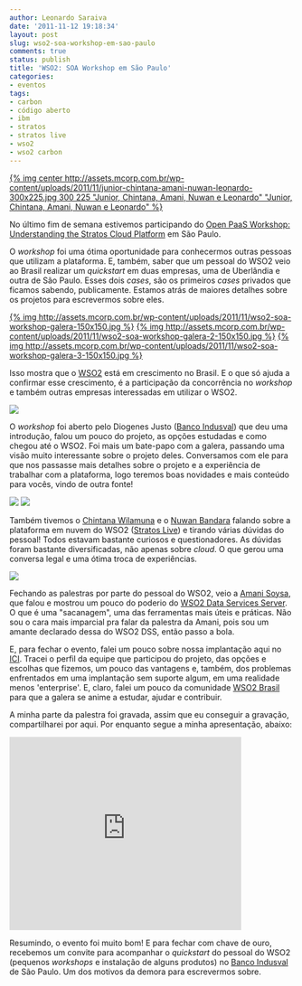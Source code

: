 ```yaml
---
author: Leonardo Saraiva
date: '2011-11-12 19:18:34'
layout: post
slug: wso2-soa-workshop-em-sao-paulo
comments: true
status: publish
title: 'WSO2: SOA Workshop em São Paulo'
categories:
- eventos
tags:
- carbon
- código aberto
- ibm
- stratos
- stratos live
- wso2
- wso2 carbon
---
```


[{% img center http://assets.mcorp.com.br/wp-content/uploads/2011/11/junior-chintana-amani-nuwan-leonardo-300x225.jpg 300 225 "Junior, Chintana, Amani, Nuwan e Leonardo" "Junior, Chintana, Amani, Nuwan e Leonardo" %}](http://assets.mcorp.com.br/wp-content/uploads/2011/11/junior-chintana-amani-nuwan-leonardo.jpg)

No último fim de semana estivemos participando do [Open PaaS Workshop: Understanding the Stratos Cloud Platform](http://wso2.com/events/workshops/2011-november-sao-paulo-open-paas-workshop/) em São Paulo.

O _workshop_ foi uma ótima oportunidade para conhecermos outras pessoas que utilizam a plataforma. E, também, saber que um pessoal do WSO2 veio ao Brasil realizar um _quickstart_ em duas empresas, uma de Uberlândia e outra de São Paulo. Esses dois _cases_, são os primeiros _cases_ privados que ficamos sabendo, publicamente. Estamos atrás de maiores detalhes sobre os projetos para escrevermos sobre eles.

[{% img http://assets.mcorp.com.br/wp-content/uploads/2011/11/wso2-soa-workshop-galera-150x150.jpg %}](http://assets.mcorp.com.br/wp-content/uploads/2011/11/wso2-soa-workshop-galera.jpg)
[{% img http://assets.mcorp.com.br/wp-content/uploads/2011/11/wso2-soa-workshop-galera-2-150x150.jpg %}](http://assets.mcorp.com.br/wp-content/uploads/2011/11/wso2-soa-workshop-galera-2.jpg)
[{% img http://assets.mcorp.com.br/wp-content/uploads/2011/11/wso2-soa-workshop-galera-3-150x150.jpg %}](http://assets.mcorp.com.br/wp-content/uploads/2011/11/wso2-soa-workshop-galera-3.jpg)

Isso mostra que o [WSO2](http://wso2.org) está em crescimento no Brasil. E o que só ajuda a confirmar esse crescimento, é a participação da concorrência no _workshop_ e também outras empresas interessadas em utilizar o WSO2.

[![](http://assets.mcorp.com.br/wp-content/uploads/2011/11/wso2-soa-workshop-diogenes-300x225.jpg)](http://assets.mcorp.com.br/wp-content/uploads/2011/11/wso2-soa-workshop-diogenes.jpg)

O _workshop_ foi aberto pelo Diogenes Justo ([Banco Indusval](http://www.indusval.com.br)) que deu uma introdução, falou um pouco do projeto, as opções estudadas e como chegou até o WSO2. Foi mais um bate-papo com a galera, passando uma visão muito interessante sobre o projeto deles. Conversamos com ele para que nos passasse mais detalhes sobre o projeto e a experiência de trabalhar com a plataforma, logo teremos boas novidades e mais conteúdo para vocês, vindo de outra fonte!

[![](http://assets.mcorp.com.br/wp-content/uploads/2011/11/wso2-soa-workshop-chintana-150x150.jpg)](http://assets.mcorp.com.br/wp-content/uploads/2011/11/wso2-soa-workshop-chintana.jpg) [![](http://assets.mcorp.com.br/wp-content/uploads/2011/11/wso2-soa-workshop-nuwan-150x150.jpg)](http://assets.mcorp.com.br/wp-content/uploads/2011/11/wso2-soa-workshop-nuwan.jpg)

Também tivemos o [Chintana Wilamuna](http://wso2.com/about/team/chintana-wilamuna) e o [Nuwan Bandara](http://wso2.com/about/team/nuwan-bandara) falando sobre a plataforma em nuvem do WSO2 ([Stratos Live](http://stratoslive.wso2.com)) e tirando várias dúvidas do pessoal! Todos estavam bastante curiosos e questionadores. As dúvidas foram bastante diversificadas, não apenas sobre _cloud_. O que gerou uma conversa legal e uma ótima troca de experiências.

[![](http://assets.mcorp.com.br/wp-content/uploads/2011/11/wso2-soa-workshop-amani-300x225.jpg)](http://assets.mcorp.com.br/wp-content/uploads/2011/11/wso2-soa-workshop-amani.jpg)

Fechando as palestras por parte do pessoal do WSO2, veio a [Amani Soysa](http://wso2.com/about/team/amani-soysa/), que falou e mostrou um pouco do poderio do [WSO2 Data Services Server](http://wso2.org/library/dss). O que é uma "sacanagem", uma das ferramentas mais úteis e práticas. Não sou o cara mais imparcial pra falar da palestra da Amani, pois sou um amante declarado dessa do WSO2 DSS, então passo a bola.

E, para fechar o evento, falei um pouco sobre nossa implantação aqui no [ICI](http://www.ici.curitiba.org.br). Tracei o perfil da equipe que participou do projeto, das opções e escolhas que fizemos, um pouco das vantagens e, também, dos problemas enfrentados em uma implantação sem suporte algum, em uma realidade menos 'enterprise'. E, claro, falei um pouco da comunidade [WSO2 Brasil](http://www.wso2brasil.com.br) para que a galera se anime a estudar, ajudar e contribuir.

A minha parte da palestra foi gravada, assim que eu conseguir a gravação, compartilharei por aqui. Por enquanto segue a minha apresentação, abaixo:

<iframe src="https://docs.google.com/present/embed?id=dd38hq7r_18dpb73rcp" frameborder="0" width="410" height="342"></iframe>

Resumindo, o evento foi muito bom! E para fechar com chave de ouro, recebemos um convite para acompanhar o _quickstart_ do pessoal do WSO2 (pequenos _workshops_ e instalação de alguns produtos) no [Banco Indusval](http://www.indusval.com.br) de São Paulo. Um dos motivos da demora para escrevermos sobre.
